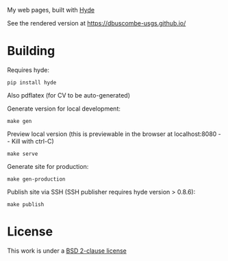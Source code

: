 My web pages, built with [Hyde](http://hyde.github.io/)

See the rendered version at https://dbuscombe-usgs.github.io/

Building
========
Requires hyde:

    pip install hyde

Also pdflatex (for CV to be auto-generated)

Generate version for local development:

    make gen

Preview local version
(this is previewable in the browser at localhost:8080 -- Kill with ctrl-C)

    make serve

Generate site for production:

    make gen-production

Publish site via SSH (SSH publisher requires hyde version > 0.8.6):

    make publish

License
=======
This work is under a [BSD 2-clause license](http://opensource.org/licenses/BSD-2-Clause)
